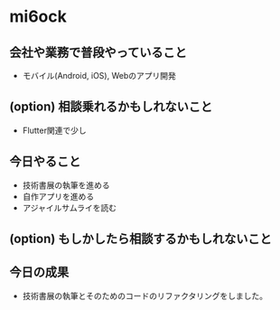 # mi6ock 

## 会社や業務で普段やっていること

- モバイル(Android, iOS), Webのアプリ開発

## (option) 相談乗れるかもしれないこと

- Flutter関連で少し

## 今日やること

- 技術書展の執筆を進める
- 自作アプリを進める
- アジャイルサムライを読む 

## (option) もしかしたら相談するかもしれないこと


## 今日の成果
- 技術書展の執筆とそのためのコードのリファクタリングをしました。

